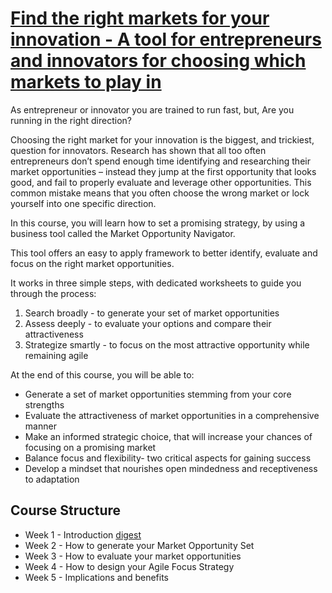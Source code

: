 # [Find the right markets for your innovation - A tool for entrepreneurs and innovators for choosing which markets to play in](https://www.edx.org/course/find-the-right-markets-for-your-innovation-a-tool-for-entrepreneurs-and-innovators-for-choosing-which-markets-to-play-in)

As entrepreneur or innovator you are trained to run fast, but, Are you running in the right direction?

Choosing the right market for your innovation is the biggest, and trickiest, question for innovators. Research has shown that all too often entrepreneurs don’t spend enough time identifying and researching their market opportunities – instead they jump at the first opportunity that looks good, and fail to properly evaluate and leverage other opportunities. This common mistake means that you often choose the wrong market or lock yourself into one specific direction.

In this course, you will learn how to set a promising strategy, by using a business tool called the Market Opportunity Navigator.

This tool offers an easy to apply framework to better identify, evaluate and focus on the right market opportunities.

It works in three simple steps, with dedicated worksheets to guide you through the process:

1. Search broadly - to generate your set of market opportunities
2. Assess deeply - to evaluate your options and compare their attractiveness
3. Strategize smartly - to focus on the most attractive opportunity while remaining agile

At the end of this course, you will be able to:
- Generate a set of market opportunities stemming from your core strengths
- Evaluate the attractiveness of market opportunities in a comprehensive manner
- Make an informed strategic choice, that will increase your chances of focusing on a promising market
- Balance focus and flexibility- two critical aspects for gaining success
- Develop a mindset that nourishes open mindedness and receptiveness to adaptation

## Course Structure

- Week 1 - Introduction [digest](w1.md)
- Week 2 - How to generate your Market Opportunity Set 
- Week 3 - How to evaluate your market opportunities 
- Week 4 - How to design your Agile Focus Strategy 
- Week 5 - Implications and benefits 
